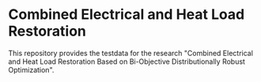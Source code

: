 # Combined Electrical and Heat Load Restoration
This repository provides the testdata for the research "Combined Electrical and Heat Load Restoration Based on Bi-Objective Distributionally Robust Optimization".
